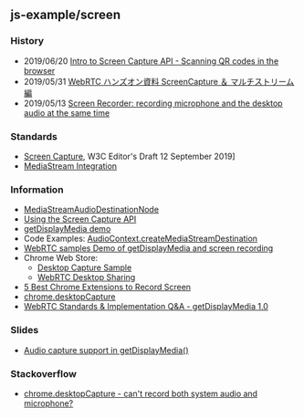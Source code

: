 ## js-example/screen


### History
- 2019/06/20 [Intro to Screen Capture API - Scanning QR codes in the browser](https://dev.to/al_khovansky/intro-to-screen-capture-api-scanning-qr-codes-bgi)
- 2019/05/31 [WebRTC ハンズオン資料 ScreenCapture ＆ マルチストリーム編](https://qiita.com/massie_g/items/f852680b16c1b14cb9e8)
- 2019/05/13 [Screen Recorder: recording microphone and the desktop audio at the same time](https://paul.kinlan.me/screen-recorderrecording-microphone-and-the-desktop-audio-at-the-same-time/)


### Standards
- [Screen Capture](https://w3c.github.io/mediacapture-screen-share/), W3C Editor's Draft 12 September 2019]
- [MediaStream Integration](https://dvcs.w3.org/hg/audio/raw-file/tip/webaudio/webrtc-integration.html)


### Information
- [MediaStreamAudioDestinationNode](https://developer.mozilla.org/en-US/docs/Web/API/MediaStreamAudioDestinationNode)
- [Using the Screen Capture API](https://developer.mozilla.org/en-US/docs/Web/API/Screen_Capture_API/Using_Screen_Capture)
- [getDisplayMedia demo](https://www.webrtc-experiment.com/getDisplayMedia/)
- Code Examples: [AudioContext.createMediaStreamDestination](https://code-examples.net/ko/docs/dom/audiocontext/createmediastreamdestination)
- [WebRTC samples Demo of getDisplayMedia and screen recording](https://webrtc.github.io/samples/src/content/getusermedia/getdisplaymedia/)
- Chrome Web Store: 
    - [Desktop Capture Sample](https://chrome.google.com/webstore/detail/desktop-capture-sample/mhkidniocjdaiddjckopkigjmjbadfji)
    - [WebRTC Desktop Sharing](https://chrome.google.com/webstore/detail/webrtc-desktop-sharing/nkemblooioekjnpfekmjhpgkackcajhg)
- [5 Best Chrome Extensions to Record Screen](https://www.guidingtech.com/chrome-extensions-record-screen/)
- [chrome.desktopCapture](https://developer.chrome.com/extensions/desktopCapture)
- [WebRTC Standards & Implementation Q&A - getDisplayMedia 1.0](https://www.slideshare.net/AmirZ/webrtc-standards-implementation-qa-getdisplaymedia-10)



### Slides
- [Audio capture support in getDisplayMedia()](https://docs.google.com/document/d/1crq58FoEJ_cDZoExOtrG7zHJjX_pQ5FqGB3JK_gNmhQ/edit#heading=h.3sxddzjr5f6q)


### Stackoverflow
- [chrome.desktopCapture - can't record both system audio and microphone?](https://stackoverflow.com/questions/51042895/chrome-desktopcapture-cant-record-both-system-audio-and-microphone)


